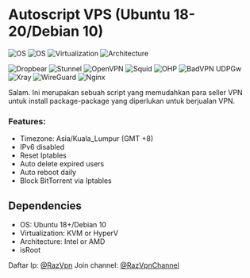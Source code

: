 
# Autoscript VPS (Ubuntu 18-20/Debian 10)
![OS](https://shields.io/badge/OS-Ubuntu%2020+-green?logo=ubuntu&style=for-the-badge) 
![OS](https://shields.io/badge/OS-Debian%2010+-green?logo=debian&style=for-the-badge)
![Virtualization](https://shields.io/badge/Virtualization-KVM-green?logo=tryhackme&style=for-the-badge) ![Architecture](https://shields.io/badge/Architecture-Intel%20or%20AMD-green?logo=moleculer&style=for-the-badge)

![Dropbear](https://shields.io/badge/Service-Dropbear-orange?logo=jamboard&style=for-the-badge) ![Stunnel](https://shields.io/badge/Service-Stunnel-orange?logo=keepassxc&style=for-the-badge) ![OpenVPN](https://shields.io/badge/Service-OpenVPN-orange?logo=openvpn&style=for-the-badge) ![Squid](https://shields.io/badge/Service-Squid-orange?logo=testinglibrary&style=for-the-badge) ![OHP](https://shields.io/badge/Service-OHP-orange?logo=openapiinitiative&style=for-the-badge) ![BadVPN UDPGw](https://shields.io/badge/Service-BadVPN%20UDPGw-orange?logo=ublockorigin&style=for-the-badge) ![Xray](https://shields.io/badge/Service-Xray-orange?logo=xstate&style=for-the-badge) ![WireGuard](https://shields.io/badge/Service-WireGuard-orange?logo=wireguard&style=for-the-badge) ![Nginx](https://shields.io/badge/Service-Nginx-orange?logo=onnx&style=for-the-badge)

Salam. Ini merupakan sebuah script yang memudahkan para seller VPN untuk install package-package yang diperlukan untuk berjualan VPN.


### Features:
- Timezone: Asia/Kuala_Lumpur (GMT +8)
- IPv6 disabled
- Reset Iptables
- Auto delete expired users
- Auto reboot daily
- Block BitTorrent via Iptables


## Dependencies
- OS: Ubuntu 18+/Debian 10
- Virtualization: KVM or HyperV
- Architecture: Intel or AMD
- isRoot

Daftar Ip: [@RazVpn](https://t.me/razvpn)
Join channel: [@RazVpnChannel](https://t.me/RazVpnChannel)

